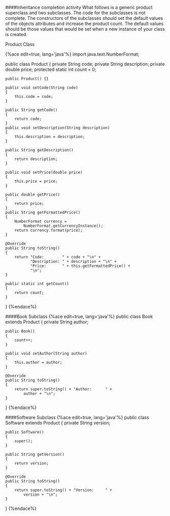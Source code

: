 <!--djw:done but not feeling good about using books and software (lacks originality)-->
####Inheritance completion activity
What follows is a generic product superclass and two subclasses. The code for the subclasses is not complete. The constructors of the subclasses should set the default values of the objects attributes and increase the product count. The default values should be those values that would be set when a new instance of your class is created.

Product Class

{%ace edit=true, lang='java'%}
import java.text.NumberFormat;

public class Product
{
    private String code;
    private String description;
    private double price;
    protected static int count = 0;

    public Product() {}

    public void setCode(String code)
    {
        this.code = code;
    }

    public String getCode()
    {
        return code;
    }
    public void setDescription(String description)
    {
        this.description = description;
    }

    public String getDescription()
    {
        return description;
    }

    public void setPrice(double price)
    {
        this.price = price;
    }

    public double getPrice()
    {
        return price;
    }
    public String getFormattedPrice()
    {
        NumberFormat currency = 
            NumberFormat.getCurrencyInstance();
        return currency.format(price);
    }

    @Override
    public String toString()
    {
        return "Code:        " + code + "\n" +
               "Description: " + description + "\n" +
               "Price:       " + this.getFormattedPrice() + 
               "\n";
    }

    public static int getCount()
    {
        return count;
    }
}
{%endace%}

####Book Subclass
{%ace edit=true, lang='java'%}
public class Book extends Product
{
    private String author;

    public Book()
    {
        count++;
    }

    public void setAuthor(String author)
    {
        this.author = author;
    }

    @Override
    public String toString()
    {
        return super.toString() + "Author:      " +
            author + "\n";
    }
}
{%endace%}

####Software Subclass
{%ace edit=true, lang='java'%}
public class Software extends Product
{
    private String version;

    public Software()
    {
        super();
    }

    public String getVersion()
    {
        return version;
    }

    @Override
    public String toString()
    {
        return super.toString() + "Version:     " +
            version + "\n";
    }
}
{%endace%}